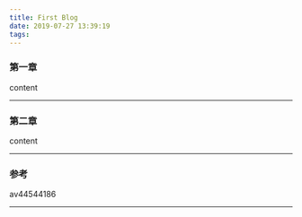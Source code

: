 ```yaml
---
title: First Blog
date: 2019-07-27 13:39:19
tags:
---
```


### 第一章

content


---
### 第二章

content


---
### 参考

av44544186


---